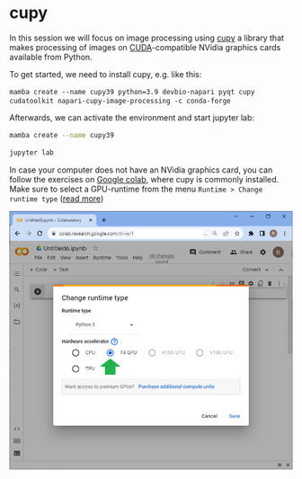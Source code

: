 # cupy
In this session we will focus on image processing using [cupy](https://docs.cupy.dev/) a library that makes processing of images on [CUDA](https://developer.nvidia.com/cuda-toolkit)-compatible NVidia graphics cards available from Python.

To get started, we need to install cupy, e.g. like this:
```
mamba create --name cupy39 python=3.9 devbio-napari pyqt cupy cudatoolkit napari-cupy-image-processing -c conda-forge
```

Afterwards, we can activate the environment and start jupyter lab:
```bash
mamba create --name cupy39
```

```bash
jupyter lab
```

In case your computer does not have an NVidia graphics card, you can follow the exercises on [Google colab](https://colab.research.google.com/?utm_source=scs-index), where cupy is commonly installed. Make sure to select a GPU-runtime from the menu `Runtime > Change runtime type` ([read more](https://biapol.github.io/blog/robert_haase/cupy_cucim/readme.html))

![](colab_runtime.png)

